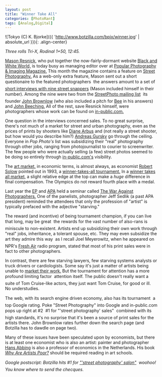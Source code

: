 ```yaml
---
layout: post
title: "Winner Take All"
categories: [PhotoRant]
tags: [Analog,Digital]
---
```



![Tokyo (C) K. Bjorke]({{ 'http://www.botzilla.com/bpix/winner.jpg' | absolute_url }}){: .align-center}


<i>Three rolls Tri-X, Rodinal 1+50, 12:45.</i>

<a href="http://www.photogs.com/pedestrianphotos/" rel="aquaintance">Mason Resnick,</a> who put together the now-fairly-dormant website <a href="http://www.photogs.com/bwworld/">Black and White World,</a> is today busy as managing editor over at <a href="http://www.popphoto.com/">Popular Photography &amp; Imaging Magazine.</a> This month the magazine contains a feature on <a href="/photo/salon/gindex.html">Street Photography.</a> As a web-only extra feature, Mason sent out a short questionaire to the featured photographers &#151; the answers amount to a set of <a href="http://www.popularphotography.com/article.asp?section_id=5&article_id=855&page_number=1">short interviews with nine street snappers</a> (Mason included himself in their number). Among the nine were two from the <a href="http://lists.topica.com/lists/streetphoto/">StreetPhoto mailing list</a> &#151; its founder <a href="http://www.johnbrownlow.com/" rel="friend">John Brownlow</a> (who also included a pitch for <a href="http://www.beeflowers.com/" rel="friend">Bee</a> in his answers) and <a href="http://staff.bath.ac.uk/bssjrb/Photographic/photo.htm" rel="colleague">John Beeching.</a> All of the rest, save Resnick himself, were photographers whose work can be found on <a href="http://www.in-public.com/">in-public.com.</a>

One question in the interviews concerned sales. To no great surprise, there's not much of a market for street and urban photography, even as the prices of prints by shooters like <a href="http://www.artistsearch.com/artists/DIANE_ARBUS.htm">Diane Arbus</a> and (not really a street shooter, but how would you describe him?) <a href="http://www.artistsearch.com/artists/GURSKY_ANDREAS.htm">Andreas Gursky</a> go through the ceiling. Everyone in <i>Pop Photo's</i> list was subsidizing their "real" photography through other jobs, ranging from photojournalist to courier to screenwriter. The few people who were actually selling (a few) street photos seemed to be doing so entirely through <a href="http://www.in-public.com/">in-public.com's</a> visibility.

<!--more-->
The <a href="http://www.artistsearch.com/">art market,</a> in economic terms, is almost always, as economist <a href="/blog/archives/000303.html">Robert Solow</a> pointed out in 1993, a <a href="http://www.pewarts.org/1993speech.html">winner-takes-all tournament.</a> In a <a href="http://www.economist.com/research/Economics/alphabetic.cfm?LETTER=W#WINNER%2DTAKES%2DALL%20MARKETS">winner takes all market,</a> a slight relative edge at the top can make a <i>huge</i> difference in final compensation. The Olympics do not reward fourth place with a medal.

Last year the <a href="www.editorialphoto.com">EP</a> and <a href="http://www.apanational.com/">APA</a> held a seminar called <a href="www.editorialphoto.com/education/wap.pdf">The War Against Photographers.</a> One of the panelists, photographer Jeff Sedlik (a past APA president) reminded the attendees that only the profession of "artist" is typically prefaced with the adjective "starving."

The reward (and incentive) of being tournament champion, if you can live that long, may be great &#151; the rewards for the vast number of also-rans is miniscule to non-existent. Artists end up subsidizing their own work through "real" jobs, inheritance, a tolerant spouse, etc. They may even subsidize the art they admire this way &#151; as I recall Joel Meyerowitz, when he appeared on NPR's <a href="http://freshair.npr.org/">Fresh Air</a> radio program, stated that most of his print sales were in fact to other photographers.

In contrast, there are few starving lawyers, few starving systems analysts or truck drivers or cardiologists. Some say it's just a matter of artists being unable to <a href="http://www.marketing4artists.net/">market their work.</a> But the tournament for attention has a more profound limiting factor &#151; attention itself. The public doesn't really want a suite of Tom Cruise-like actors, they just want Tom Cruise, for good or ill. No understudies.

The web, with its search engine driven economy, also has its tournament &#151; a top Google rating. Poke "Street Photography" into Google and in-public.com pops up right at #2 &#151; #1 for "'street photography' sales" &#151; combined with its high standards, it's no surprise that it's been a source of print sales for the artists there. John Brownlow rates further down the search page (and Botzilla has to dawdle on page two). 

Many of these issues have been speculated upon by economists, but there is at least one economist who is also an artist: painter and photographer <a href="http://www.xs4all.nl/~abbing/">Hans Abbing</a> is also a professor of economics in the Netherlands. His book <a href="http://www.xs4all.nl/~abbing/DOCeconomist/new_book.htm"><cite>Why Are Artists Poor?</cite></a> should be required reading in art schools.

<i>Google postscript: Botzilla hits #1 for <a href="http://www.google.com/search?hl=en&lr=&ie=UTF-8&oe=UTF-8&q=%22street+photography%22+salon&btnG=Search">"'street photography' salon"</a> &#151; woohoo! You know where to send the checques.</i>

